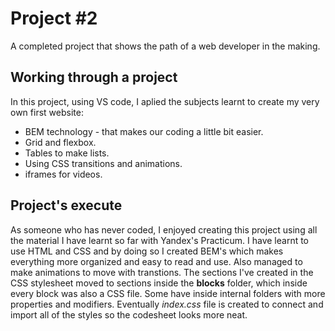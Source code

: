 # Project #2
A completed project that shows the path of a web developer in the making.


## Working through a project
In this project, using VS code, I aplied the subjects learnt to create my very own first website:
*  BEM technology - that makes our coding a little bit easier.
*  Grid and flexbox.
*  Tables to make lists.
*  Using CSS transitions and animations.
*  iframes for videos.

## Project's execute
As someone who has never coded, I enjoyed creating this project using all the material I have learnt so far with Yandex's Practicum.
I have learnt to use HTML and CSS and by doing so I created BEM's which makes everything more organized and easy to read and use.
Also managed to make animations to move with transtions.
The sections I've created in the CSS stylesheet moved to sections inside the **blocks** folder, which inside every block was also 
a CSS file. Some have inside internal folders with more properties and modifiers.
Eventually *index.css* file is created to connect and import all of the styles so the codesheet looks more neat. 



